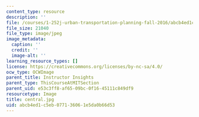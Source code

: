 ```yaml
---
content_type: resource
description: ''
file: /courses/1-252j-urban-transportation-planning-fall-2016/abcb4ed1c5eb077136061e5da0b66d53_central.jpg
file_size: 21040
file_type: image/jpeg
image_metadata:
  caption: ''
  credit: ''
  image-alt: ''
learning_resource_types: []
license: https://creativecommons.org/licenses/by-nc-sa/4.0/
ocw_type: OCWImage
parent_title: Instructor Insights
parent_type: ThisCourseAtMITSection
parent_uid: e53c3ff8-af65-09bc-0f16-45111c849df9
resourcetype: Image
title: central.jpg
uid: abcb4ed1-c5eb-0771-3606-1e5da0b66d53
---
```

